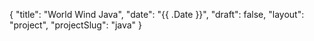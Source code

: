 {
    "title": "World Wind Java",
    "date": "{{ .Date }}",
    "draft": false,
    "layout": "project",
    "projectSlug": "java"
}